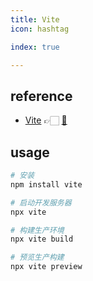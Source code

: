 ```yaml
---
title: Vite
icon: hashtag

index: true

---
```


<!-- more -->

## reference

- [Vite](https://vitejs.dev/) 👉🏻 [🐙](https://github.com/vitejs/vite)

## usage

```bash
# 安装
npm install vite

# 启动开发服务器
npx vite

# 构建生产环境
npx vite build

# 预览生产构建
npx vite preview
```